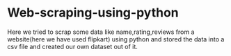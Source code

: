 # Web-scraping-using-python
Here we tried to scrap some data like name,rating,reviews from a website(here we have used flipkart) using python and stored the data into a csv file and created our own dataset out of it.
